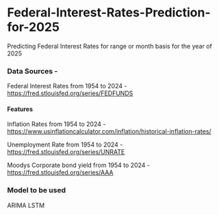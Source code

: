 # Federal-Interest-Rates-Prediction-for-2025
Predicting Federal Interest Rates for range or month basis for the year of 2025

### Data Sources -

Federal Interest Rates from 1954 to 2024 - https://fred.stlouisfed.org/series/FEDFUNDS

#### Features
Inflation Rates from 1954 to 2024 - https://www.usinflationcalculator.com/inflation/historical-inflation-rates/

Unemployment Rate from 1954 to 2024 - https://fred.stlouisfed.org/series/UNRATE

Moodys Corporate bond yield from 1954 to 2024 - https://fred.stlouisfed.org/series/AAA

### Model to be used
ARIMA
LSTM
